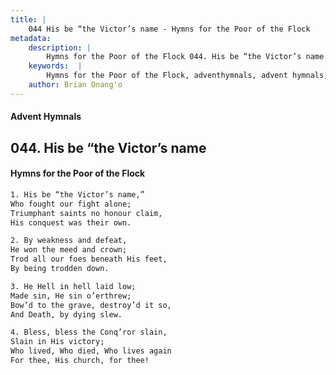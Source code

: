 ```yaml
---
title: |
    044 His be “the Victor’s name - Hymns for the Poor of the Flock
metadata:
    description: |
        Hymns for the Poor of the Flock 044. His be “the Victor’s name. His be “the Victor’s name,” Who fought our fight alone;  Triumphant saints no honour claim,  His conquest was their own. 
    keywords:  |
        Hymns for the Poor of the Flock, adventhymnals, advent hymnals, His be “the Victor’s name, His be “the Victor’s name,”, 
    author: Brian Onang'o
---
```


#### Advent Hymnals
## 044. His be “the Victor’s name
####  Hymns for the Poor of the Flock

```txt
1. His be “the Victor’s name,”
Who fought our fight alone; 
Triumphant saints no honour claim, 
His conquest was their own.

2. By weakness and defeat,
He won the meed and crown;
Trod all our foes beneath His feet,
By being trodden down.

3. He Hell in hell laid low;
Made sin, He sin o’erthrew;
Bow’d to the grave, destroy’d it so, 
And Death, by dying slew.

4. Bless, bless the Conq’ror slain,
Slain in His victory;
Who lived, Who died, Who lives again 
For thee, His church, for thee!
```
